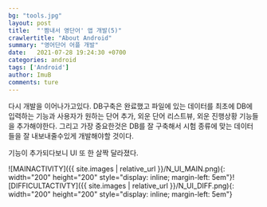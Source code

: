 ```yaml
---
bg: "tools.jpg"
layout: post
title:  "'짬내서 영단어' 앱 개발(5)"
crawlertitle: "About Android"
summary: "영어단어 어플 개발"
date:   2021-07-28 19:24:30 +0700
categories: android
tags: ['Android']
author: ImuB
comments: ture
---
```


다시 개발을 이어나가고있다. DB구축은 완료했고 파일에 있는 데이터를 최초에 DB에 입력하는 기능과 사용자가 원하는 단어 추가, 외운 단어 리스트뷰, 외운 진행상황 기능들을 추가해야한다. 그리고 가장 중요한것은 DB를 잘 구축해서 시험 종류에 맞는 데이터들을 잘 내보내줄수있게 개발해야할 것이다.

기능이 추가되다보니 UI 또 한 살짝 달라졌다.


![MAINACTIVITY]({{ site.images | relative_url }}/N_UI_MAIN.png){: width="200" height="200" style="display: inline; margin-left: 5em"}![DIFFICULTACTIVTY]({{ site.images | relative_url }}/N_UI_DIFF.png){: width="200" height="200" style="display: inline; margin-left: 5em"}

